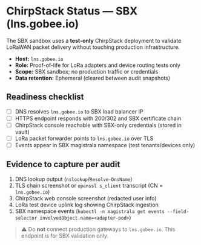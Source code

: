 # ChirpStack Status — SBX (lns.gobee.io)

The SBX sandbox uses a **test-only** ChirpStack deployment to validate LoRaWAN packet delivery without touching production infrastructure.

- **Host:** `lns.gobee.io`
- **Role:** Proof-of-life for LoRa adapters and device routing tests only
- **Scope:** SBX sandbox; no production traffic or credentials
- **Data retention:** Ephemeral (cleared between audit snapshots)

## Readiness checklist

- [ ] DNS resolves `lns.gobee.io` to SBX load balancer IP
- [ ] HTTPS endpoint responds with 200/302 and SBX certificate chain
- [ ] ChirpStack console reachable with SBX-only credentials (stored in vault)
- [ ] LoRa packet forwarder points to `lns.gobee.io` over TLS
- [ ] Events appear in SBX magistrala namespace (test tenants/devices only)

## Evidence to capture per audit

1. DNS lookup output (`nslookup`/`Resolve-DnsName`)
2. TLS chain screenshot or `openssl s_client` transcript (CN = `lns.gobee.io`)
3. ChirpStack web console screenshot (redacted user info)
4. LoRa test device uplink log showing ChirpStack ingestion
5. SBX namespace events (`kubectl -n magistrala get events --field-selector involvedObject.name=<adapter-pod>`)

> ⚠️ Do **not** connect production gateways to `lns.gobee.io`. This endpoint is for SBX validation only.
